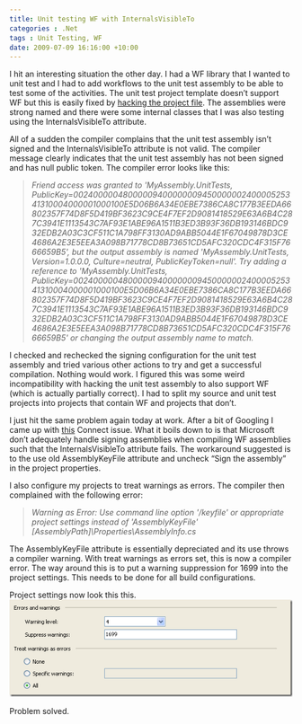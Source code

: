 ```yaml
---
title: Unit testing WF with InternalsVisibleTo
categories : .Net
tags : Unit Testing, WF
date: 2009-07-09 16:16:00 +10:00
---
```


I hit an interesting situation the other day. I had a WF library that I wanted to unit test and I had to add workflows to the unit test assembly to be able to test some of the activities. The unit test project template doesn’t support WF but this is easily fixed by [hacking the project file][0]. The assemblies were strong named and there were some internal classes that I was also testing using the InternalsVisibleTo attribute. 

All of a sudden the compiler complains that the unit test assembly isn’t signed and the InternalsVisibleTo attribute is not valid. The compiler message clearly indicates that the unit test assembly has not been signed and has null public token. The compiler error looks like this:

> _Friend access was granted to 'MyAssembly.UnitTests, PublicKey=0024000004800000940000000945000000240000525341310004000001000100E5D06B6A34E0EBE7386CA8C177B3EEDA66802357F74D8F5D419BF3623C9CE4F7EF2D9081418529E63A6B4C287C3941E1113543C7AF93E1ABE96A1511B3ED3B93F36DB193146BDC932EDB2A03C3CF511C1A798FF3130AD9ABB5044E1F67049878D3CE4686A2E3E5EEA3A098B71778CD8B73651CD5AFC320CDC4F315F7666659B5', but the output assembly is named 'MyAssembly.UnitTests, Version=1.0.0.0, Culture=neutral, PublicKeyToken=null'. Try adding a reference to 'MyAssembly.UnitTests, PublicKey=0024000004800000940000000945000000240000525341310004000001000100E5D06B6A34E0EBE7386CA8C177B3EEDA66802357F74D8F5D419BF3623C9CE4F7EF2D9081418529E63A6B4C287C3941E1113543C7AF93E1ABE96A1511B3ED3B93F36DB193146BDC932EDB2A03C3CF511C1A798FF3130AD9ABB5044E1F67049878D3CE4686A2E3E5EEA3A098B71778CD8B73651CD5AFC320CDC4F315F7666659B5' or changing the output assembly name to match._

I checked and rechecked the signing configuration for the unit test assembly and tried various other actions to try and get a successful compilation. Nothing would work. I figured this was some weird incompatibility with hacking the unit test assembly to also support WF (which is actually partially correct). I had to split my source and unit test projects into projects that contain WF and projects that don’t.

I just hit the same problem again today at work. After a bit of Googling I came up with [this][1] Connect issue. What it boils down to is that Microsoft don’t adequately handle signing assemblies when compiling WF assemblies such that the InternalsVisibleTo attribute fails. The workaround suggested is to the use old AssemblyKeyFile attribute and uncheck “Sign the assembly” in the project properties.

I also configure my projects to treat warnings as errors. The compiler then complained with the following error:

> _Warning as Error: Use command line option '/keyfile' or appropriate project settings instead of 'AssemblyKeyFile' [AssemblyPath]\Properties\AssemblyInfo.cs_

The AssemblyKeyFile attribute is essentially depreciated and its use throws a compiler warning. With treat warnings as errors set, this is now a compiler error. The way around this is to put a warning suppression for 1699 into the project settings. This needs to be done for all build configurations.

Project settings now look this this.![image][2]

Problem solved.

[0]: /2006/12/12/adding-workflows-to-a-non-wf-project/
[1]: https://connect.microsoft.com/VisualStudio/feedback/ViewFeedback.aspx?FeedbackID=338293
[2]: /files/image_1.png
